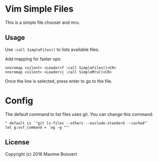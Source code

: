# Vim Simple Files

This is a simple file chooser and mru.

## Usage

Use `:call SimpleFiles()` to lists available files.

Add mapping for faster ops:
```
nnoremap <silent> <Leader>f :call SimpleFiles()<CR>
nnoremap <silent> <Leader>j :call SimpleMru()<CR>
```

Once the line is selected, press enter to go to the file.

# Config

The default command to list files uses git. You can change this command:

```vimf
" default is `"git ls-files --others --exclude-standard --cached"`
let g:vsf_command = 'ag -g ""'
```

## License

Copyright (c) 2016 Maxime Boisvert
